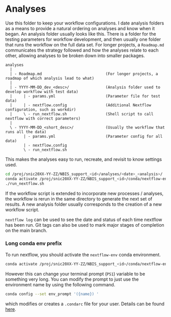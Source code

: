 # Analyses

Use this folder to keep your workflow configurations. I date analysis folders as
a means to provide a natural ordering on analyses and know when it began.
An analysis folder usually looks like this.
There is a folder for the testing parameters for workflow development, and then
usually one folder that runs the workflow on the full data set. For longer
projects, a `Roadmap.md` communicates the strategy followed and how the analyses
relate to each other, allowing analyses to be broken down into smaller packages.

```
analyses
  |
  | - Roadmap.md                            (For longer projects, a roadmap of which analysis lead to what)
  |
  | - YYYY-MM-DD_dev_<desc>/                (Analysis folder used to develop workflow with test data)
  |     | - params.yml                      (Parameter file for test data)
  |     | - nextflow.config                 (Additional Nextflow configuration, such as workdir)
  |     \ - run_nextflow.sh                 (Shell script to call nextflow with correct parameters)
  |
  \ - YYYY-MM-DD_<short_desc>/              (Usually the workflow that runs all the data)
        | - params.yml                      (Parameter config for all data)
        | - nextflow.config
        \ - run_nextflow.sh
```

This makes the analyses easy to run, recreate, and revisit to know settings used.

```bash
cd /proj/snic20XX-YY-ZZ/NBIS_support_<id>/analyses/<date>_<analysis>/
conda activate /proj/snic20XX-YY-ZZ/NBIS_support_<id>/conda/nextflow-env
./run_nextflow.sh
```

If the workflow script is extended to incorporate new processes / analyses,
the workflow is rerun in the same directory to generate the next set of results.
A new analysis folder usually corresponds to the creation of a new workflow script.

`nextflow log` can be used to see the date and status of each time nextflow has been
run. Git tags can also be used to mark major stages of completion on the main branch.

### Long conda env prefix

To run nextflow, you should activate the `nextflow-env` conda environment.
```bash
conda activate /proj/snic20XX-YY-ZZ/NBIS_support_<id>/conda/nextflow-env
```
However this can change your terminal prompt (`PS1`) variable to be something very long.
You can modify the prompt to just use the environment name by using the following command.
```bash
conda config --set env_prompt '({name}) '
```
which modifies or creates a `.condarc` file for your user.
Details can be found [here](https://docs.conda.io/projects/conda/en/latest/user-guide/tasks/manage-environments.html#specifying-a-location-for-an-environment).

